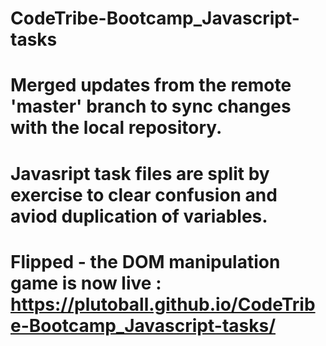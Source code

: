 # CodeTribe-Bootcamp_Javascript-tasks
# Merged updates from the remote 'master' branch to sync changes with the local repository.
# Javasript task files are split by exercise to clear confusion and aviod duplication of variables.
# Flipped - the DOM manipulation game is now live : https://plutoball.github.io/CodeTribe-Bootcamp_Javascript-tasks/

